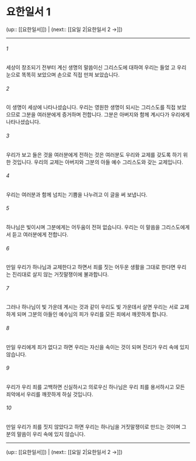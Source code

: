 # 요한일서 1

(up:: [[요한일서]]) | (next:: [[요일 2|요한일서 2 →]])

***




###### 1 

세상이 창조되기 전부터 계신 생명의 말씀이신 그리스도에 대하여 우리는 들었 고 우리 눈으로 똑똑히 보았으며 손으로 직접 만져 보았습니다. 



###### 2 

이 생명이 세상에 나타나셨습니다. 우리는 영원한 생명이 되시는 그리스도를 직접 보았으므로 그분을 여러분에게 증거하며 전합니다. 그분은 아버지와 함께 계시다가 우리에게 나타나셨습니다. 



###### 3 

우리가 보고 들은 것을 여러분에게 전하는 것은 여러분도 우리와 교제를 갖도록 하기 위한 것입니다. 우리의 교제는 아버지와 그분의 아들 예수 그리스도와 갖는 교제입니다. 



###### 4 

우리는 여러분과 함께 넘치는 기쁨을 나누려고 이 글을 써 보냅니다. 



###### 5 

하나님은 빛이시며 그분에게는 어두움이 전혀 없습니다. 우리는 이 말씀을 그리스도에게서 듣고 여러분에게 전합니다. 



###### 6 

만일 우리가 하나님과 교제한다고 하면서 죄를 짓는 어두운 생활을 그대로 한다면 우리는 진리대로 살지 않는 거짓말쟁이에 불과합니다. 



###### 7 

그러나 하나님이 빛 가운데 계시는 것과 같이 우리도 빛 가운데서 살면 우리는 서로 교제하게 되며 그분의 아들인 예수님의 피가 우리를 모든 죄에서 깨끗하게 합니다. 



###### 8 

만일 우리에게 죄가 없다고 하면 우리는 자신을 속이는 것이 되며 진리가 우리 속에 있지 않습니다. 



###### 9 

우리가 우리 죄를 고백하면 신실하시고 의로우신 하나님은 우리 죄를 용서하시고 모든 죄악에서 우리를 깨끗하게 하실 것입니다. 



###### 10 

만일 우리가 죄를 짓지 않았다고 하면 우리는 하나님을 거짓말쟁이로 만드는 것이며 그분의 말씀이 우리 속에 있지 않습니다.

***

(up:: [[요한일서]]) | (next:: [[요일 2|요한일서 2 →]])
